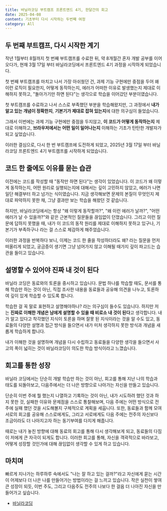 ```yaml
---
title: 바닐라코딩 부트캠프 프론트엔드 4기, 한달간의 회고
date: 2025-04-08
content: 기초부터 다시 시작하는 두번째 여정
category: All
---
```


## 두 번째 부트캠프, 다시 시작한 계기
작년 1월부터 8월까지 첫 번째 부트캠프를 수료한 뒤, 약 8개월간 혼자 개발 공부를 이어오다가, 현재 3월 17일 부터 바닐라코딩에서 프론트엔드 4기 과정을 시작하게 되었습니다.

첫 번째 부트캠프를 마치고 나서 가장 아쉬웠던 건, 과제 기능 구현에만 중점을 두어 왜 이런 로직이 필요한지, 어떻게 동작하는지, 에러가 어떠한 이유로 발생했는지 제대로 이해하지 못하고, "돌아가기만 하면 된다"는 생각으로 학습을 이어갔던 부분이였습니다.

첫 부트캠프를 수료하고 나서 스스로 부족했던 부분을 학습해왔지만, 그 과정에서 **내가 알고 있는 개념이 정확한지**, **기본기가 제대로 잡혀 있는지**에 대한 의구심이 들었습니다.

그래서 이번에는 과제 기능 구현에만 중점을 두지않고, **이 코드가 어떻게 동작하는지** 제대로 이해하고, **브라우저에서는 어떤 일이 일어나는지** 이해하는 기초가 탄탄한 개발자가 되고 싶었습니다.

이러한 결심으로, 다시 한 번 부트캠프에 도전하게 되었고, 2025년 3월 17일 부터 바닐라코딩 프론트엔드 4기 부트캠프를 시작하게 되었습니다.

## 코드 한 줄에도 이유를 묻는 습관
이전에는 코드를 작성할 때 "동작만 하면 된다"는 생각이 있었습니다. 이 코드가 왜 이렇게 동작하는지, 어떤 원리로 실행되는지에 대해서는 깊이 고민하지 않았고, 에러가 나면 일단 해결부터 하고 넘가는 식이였습니다. 지금 생각해보면 문제의 본질이 무엇인지 제대로 파악하지 못한 채, 그냥 결과만 보는 학습을 해왔던 것 같습니다.

하지만, 바닐라코딩에서는 항상 "왜 이렇게 동작할까?", "왜 이런 에러가 날까?", "어떤 에러가 날 수 있을까?"와 같은 근본적인 질문들을 끊임없이 던졌습니다. 그리고 이런 질문에 답하지 못했을 때, 내가 이 코드의 동작 원리를 제대로 이해하지 못하고 있구나, 기본기가 부족하구나 라는 걸 스스로 체감하게 해주었습니다.

이러한 과정을 반복하다 보니, 이제는 코드 한 줄을 작성하더라도 왜? 라는 질문을 먼저 떠올리게 되었고, 궁금증이 생기면 그냥 넘어가지 않고 이해될 때가지 깊이 파고드는 습관을 들이고 있습니다.

## 설명할 수 있어야 진짜 내 것이 된다
바닐라 코딩은 동료와의 토론을 중시하고 있습니다. 문법 하나를 학습할 때도, 문서를 통해 학습만 하는 것이 아닌, 직접 조사한 내용을 동료들과 공유해 의견을 나누고, 토론하여 깊이 있게 학습할 수 있도록 합니다.

학습한 걸 꼭 말로 표현하고 설명해야하나? 라는 의구심이 들수도 있습니다.
하지만 저는 **진짜로 이해한 개념은 남에게 설명할 수 있을 때 비로소 내 것이 된다**고 생각합니다. 내가 알고 있다고 착각했던 지식이 토론을 하며 잘못 된 지식이라는 것을 알 수도 있고, 동료들의 다양한 설명과 접근 방식을 들으면서 내가 미처 생각하지 못한 방식과 개념을 새롭게 학습하게 합니다.

내가 이해한 것을 설명하며 개념을 다시 수립하고 동료들을 다양한 생각을 들으면서 사고의 폭이 넓히는 것이 바닐라코딩이 의도한 학습 방식이라고 느꼈습니다.

## 회고를 통한 성장
바닐라 코딩에서는 단순히 개발 학습만 하는 것이 아닌, 회고를 통해 지난 나의 학습과 태도를 되돌아보고, 다음주에서는 더 나은 방향으로 나아가는 자신을 만들고 있습니다.

단순히 이번 주에 뭘 했는지 나열하고 기록하는 것이 아닌, 내가 시도하려 했던 것과 하지 못한 것, 실패한 이유와 문제점을 스스로 통찰해보며, 다음 주에는 어떤 방식으로 전 주에 실패 했던 것을 시도해볼지 구체적으로 계획을 세웁니다. 또한, 동료들과 함께 모여 서로의 회고를 공유해 스스로에게도, 그리고 서로에게도 다음 주에는 전주의 자신보다 조금이라도 더 나아지고자 하는 동기부여를 다지게 해줍니다.

때로는 내가 놓친 방향에 대해 동료의 회고를 통해 다시 생각해보게 되고, 동료들의 다짐이 저에게 큰 자극이 되게도 합니다. 이러한 회고를 통해, 자신을 객곽적으로 바라보고, 어떻게 성장할 것인가에 대해 끊임없이 생각할 수 있게 하고 있습니다.

## 마치며
빠르게 지나가는 하루하루 속에서도 "나는 잘 하고 있는 걸까?"라고 자신에게 묻는 시간이 어제보다 더 나은 나를 만들어가는 방법이라는 걸 느끼고 있습니다.
작은 실천이 쌓여 큰 성장이 되듯, 이번 주도, 그리고 다음주도 전주의 나보다 한 걸음 더 나아진 자신을 만들어가고 싶습니다.

- [바닐라코딩](https://www.vanillacoding.co/)